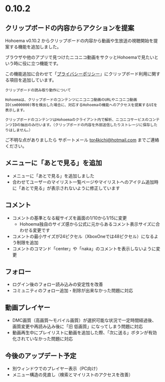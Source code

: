 ﻿# 0.10.2

## クリップボードの内容からアクションを提案

Hohoema v0.10.2 からクリップボードの内容から動画や生放送の視聴開始を提案する機能を追加しました。

ブラウザや他のアプリで見つけたニコニコ動画をサクッとHohoemaで見たいという時に役に立つ機能です。

この機能追加に合わせて「[プライバシーポリシー](https://github.com/tor4kichi/Hohoema/wiki/Privacy-policy#%E3%82%AF%E3%83%AA%E3%83%83%E3%83%97%E3%83%9C%E3%83%BC%E3%83%89%E3%81%AE%E8%AA%AD%E3%81%BF%E5%8F%96%E3%82%8A%E3%81%AB%E3%81%A4%E3%81%84%E3%81%A6)」にクリップボード利用に関する項目を追加しています。


```
クリップボードの読み取り動作について

Hohoemaは、クリップボードのコンテンツにニコニコ動画のURLやニコニコ動画ID(sm000000)等を検出した場合に、対応するHohoemaの機能へのアクセスを提案するUIを表示します。

クリップボードのコンテンツはHohoemaのクライアント内で解析、ニコニコサービスのコンテンツIDの抽出のみ行います。（クリップボードの内容を外部送信したりストレージに保存したりはしません。）
```


ご不明な点がありましたら サポートメール tor4kichi@hotmail.com までご連絡ください。


## メニューに「あとで見る」を追加

* メニューに「あとで見る」を追加しました
* 合わせてユーザーのマイリスト一覧ページやマイリストへのアイテム追加時に「あとで見る」が表示されないように修正しています


## コメント

* コメントの基準となる縦サイズを画面の1/10から1/15に変更
  * Hohoema独自のサイズ感から公式に元からあるコメント表示サイズに合わせる変更です
* コメントの最小サイズが24ピクセル（XboxOneでは48ピクセル）になるよう制限を追加
* コメントのコマンド「center」や「naka」のコメントを表示しないように変更

## フォロー

* ログイン後のフォロー読み込みの安定性を改善
* コミュニティのフォロー追加・削除が出来なかった問題に対応

## 動画プレイヤー

* DMC画質（高画質～モバイル画質）が選択可能な状況で一定時間経過後、画質変更や再読み込み後に「旧 低画質」になってしまう問題に対応
* 動画再生中にプレイリストに動画を追加した際、「次に送る」ボタンが有効化されていなかった問題に対応

## 今後のアップデート予定

* 別ウィンドウでのプレイヤー表示（PC向け）
* メニュー構造の見直し（検索とマイリストのアクセスを改善）

